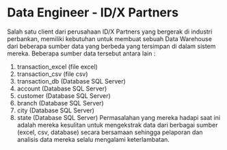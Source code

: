 # Data Engineer - ID/X Partners
Salah satu client dari perusahaan ID/X Partners yang bergerak di industri perbankan, memiliki kebutuhan untuk membuat sebuah Data Warehouse dari beberapa sumber data yang berbeda yang tersimpan di dalam sistem mereka. Beberapa sumber data tersebut antara lain :
 1. transaction_excel (file excel)
 2. transaction_csv (file csv)
 3. transaction_db (Database SQL Server)
 4. account (Database SQL Server)
 5. customer (Database SQL Server)
 6. branch (Database SQL Server)
 7. city (Database SQL Server)
 8. state (Database SQL Server)
Permasalahan yang mereka hadapi saat ini adalah mereka kesulitan untuk mengekstrak data dari berbagai sumber (excel, csv, database) secara bersamaan sehingga pelaporan dan analisis data mereka selalu mengalami keterlambatan. 


